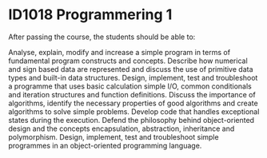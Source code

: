 # ID1018 Programmering 1

After passing the course, the students should be able to:

Analyse, explain, modify and increase a simple program in terms of fundamental program constructs and concepts.
Describe how numerical and sign based data are represented and discuss the use of primitive data types and built-in data structures.
Design, implement, test and troubleshoot a programme that uses basic calculation simple I/O, common conditionals and iteration structures and function definitions.
Discuss the importance of algorithms, identify the necessary properties of good algorithms and create algorithms to solve simple problems. 
Develop code that handles exceptional states during the execution.
Defend the philosophy behind object-oriented design and the concepts encapsulation, abstraction, inheritance and polymorphism. 
Design, implement, test and troubleshoot simple programmes in an object-oriented programming language.
